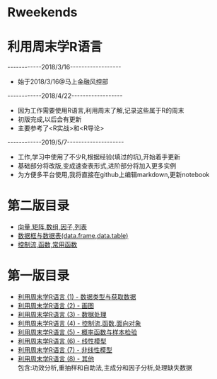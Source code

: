 # Rweekends
# 利用周末学R语言
------------2018/3/16------------------
- 始于2018/3/16@马上金融风控部

------------2018/4/22------------------
- 因为工作需要使用R语言,利用周末了解,记录这些属于R的周末
- 初版完成,以后会有更新
- 主要参考了<R实战>和<R导论>

------------2019/5/7--------------------
- 工作,学习中使用了不少R,根据经验(填过的坑),开始着手更新
- 基础部分将改版,变成速查表形式,进阶部分将加入更多实例
- 为方便多平台使用,我将直接在github上编辑markdown,更新notebook



# 第二版目录
- [向量,矩阵,数组,因子,列表](https://github.com/nightttt7/Rweekends/blob/master/Rweekends-%E5%90%91%E9%87%8F%2C%E7%9F%A9%E9%98%B5%2C%E6%95%B0%E7%BB%84%2C%E5%9B%A0%E5%AD%90%2C%E5%88%97%E8%A1%A8.md)
- [数据框与数据表(data.frame,data.table)](https://github.com/nightttt7/Rweekends/blob/master/Rweekends-%E6%95%B0%E6%8D%AE%E6%A1%86%E4%B8%8E%E6%95%B0%E6%8D%AE%E8%A1%A8(data.frame%2Cdata.table).md)
- [控制流,函数,常用函数](https://github.com/nightttt7/Rweekends/blob/master/Rweekends-%E6%8E%A7%E5%88%B6%E6%B5%81%2C%E5%87%BD%E6%95%B0%2C%E5%B8%B8%E7%94%A8%E5%87%BD%E6%95%B0.md)

# 第一版目录
- [利用周末学R语言 (1) - 数据类型与获取数据](https://github.com/nightttt7/Rweekends/blob/master/%E5%88%A9%E7%94%A8%E5%91%A8%E6%9C%AB%E5%AD%A6R%E8%AF%AD%E8%A8%80%20(1)%20-%20%E6%95%B0%E6%8D%AE%E7%B1%BB%E5%9E%8B%E4%B8%8E%E8%8E%B7%E5%8F%96%E6%95%B0%E6%8D%AE.md)
- [利用周末学R语言 (2) - 画图](https://github.com/nightttt7/Rweekends/blob/master/%E5%88%A9%E7%94%A8%E5%91%A8%E6%9C%AB%E5%AD%A6R%E8%AF%AD%E8%A8%80%20(2)%20-%20%E7%94%BB%E5%9B%BE.md)
- [利用周末学R语言 (3) - 数据处理](https://github.com/nightttt7/Rweekends/blob/master/%E5%88%A9%E7%94%A8%E5%91%A8%E6%9C%AB%E5%AD%A6R%E8%AF%AD%E8%A8%80%20(3)%20-%20%E6%95%B0%E6%8D%AE%E5%A4%84%E7%90%86.md)
- [利用周末学R语言 (4) - 控制流,函数,面向对象](https://github.com/nightttt7/Rweekends/blob/master/%E5%88%A9%E7%94%A8%E5%91%A8%E6%9C%AB%E5%AD%A6R%E8%AF%AD%E8%A8%80%20(4)%20-%20%E6%8E%A7%E5%88%B6%E6%B5%81%2C%E5%87%BD%E6%95%B0%2C%E9%9D%A2%E5%90%91%E5%AF%B9%E8%B1%A1.md)
- [利用周末学R语言 (5) - 概率函数与样本检验](https://github.com/nightttt7/Rweekends/blob/master/%E5%88%A9%E7%94%A8%E5%91%A8%E6%9C%AB%E5%AD%A6R%E8%AF%AD%E8%A8%80%20(5)%20-%20%E6%A6%82%E7%8E%87%E5%87%BD%E6%95%B0%E4%B8%8E%E6%A0%B7%E6%9C%AC%E6%A3%80%E9%AA%8C.ipynb)
- [利用周末学R语言 (6) - 线性模型](https://github.com/nightttt7/Rweekends/blob/master/%E5%88%A9%E7%94%A8%E5%91%A8%E6%9C%AB%E5%AD%A6R%E8%AF%AD%E8%A8%80%20(6)%20-%20%E7%BA%BF%E6%80%A7%E6%A8%A1%E5%9E%8B.ipynb)
- [利用周末学R语言 (7) - 非线性模型](https://github.com/nightttt7/Rweekends/blob/master/%E5%88%A9%E7%94%A8%E5%91%A8%E6%9C%AB%E5%AD%A6R%E8%AF%AD%E8%A8%80%20(7)%20-%20%E9%9D%9E%E7%BA%BF%E6%80%A7%E6%A8%A1%E5%9E%8B.ipynb)
- [利用周末学R语言 (8) - 其他](https://github.com/nightttt7/Rweekends/blob/master/%E5%88%A9%E7%94%A8%E5%91%A8%E6%9C%AB%E5%AD%A6R%E8%AF%AD%E8%A8%80%20(8)%20-%20%E5%85%B6%E4%BB%96.ipynb)  
包含:功效分析,重抽样和自助法,主成分和因子分析,处理缺失数据
